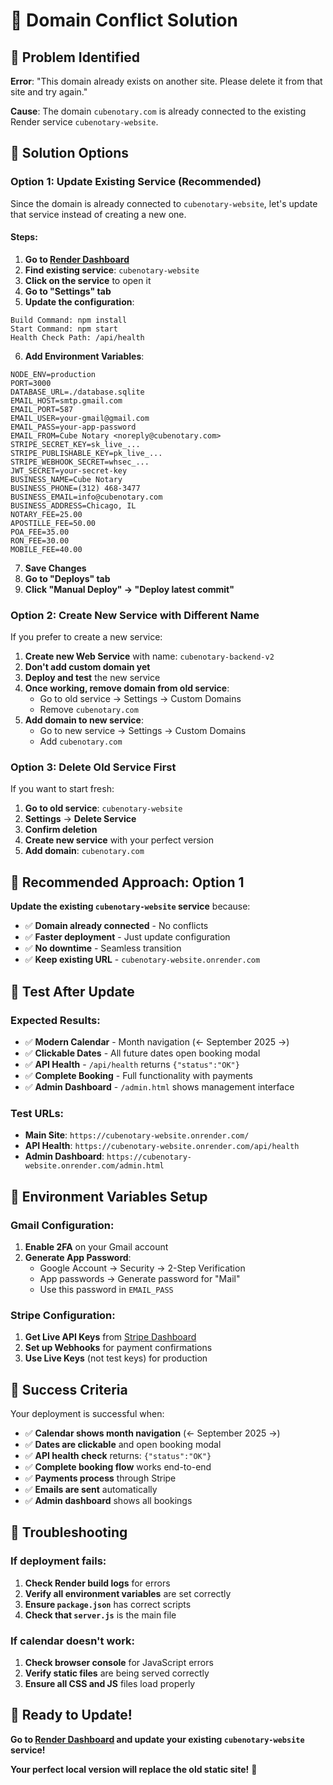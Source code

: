 # 🔧 Domain Conflict Solution

## 🚨 **Problem Identified**

**Error**: "This domain already exists on another site. Please delete it from that site and try again."

**Cause**: The domain `cubenotary.com` is already connected to the existing Render service `cubenotary-website`.

## 🎯 **Solution Options**

### **Option 1: Update Existing Service (Recommended)**

Since the domain is already connected to `cubenotary-website`, let's update that service instead of creating a new one.

#### **Steps:**
1. **Go to [Render Dashboard](https://dashboard.render.com)**
2. **Find existing service**: `cubenotary-website`
3. **Click on the service** to open it
4. **Go to "Settings" tab**
5. **Update the configuration**:

```
Build Command: npm install
Start Command: npm start
Health Check Path: /api/health
```

6. **Add Environment Variables**:
```
NODE_ENV=production
PORT=3000
DATABASE_URL=./database.sqlite
EMAIL_HOST=smtp.gmail.com
EMAIL_PORT=587
EMAIL_USER=your-gmail@gmail.com
EMAIL_PASS=your-app-password
EMAIL_FROM=Cube Notary <noreply@cubenotary.com>
STRIPE_SECRET_KEY=sk_live_...
STRIPE_PUBLISHABLE_KEY=pk_live_...
STRIPE_WEBHOOK_SECRET=whsec_...
JWT_SECRET=your-secret-key
BUSINESS_NAME=Cube Notary
BUSINESS_PHONE=(312) 468-3477
BUSINESS_EMAIL=info@cubenotary.com
BUSINESS_ADDRESS=Chicago, IL
NOTARY_FEE=25.00
APOSTILLE_FEE=50.00
POA_FEE=35.00
RON_FEE=30.00
MOBILE_FEE=40.00
```

7. **Save Changes**
8. **Go to "Deploys" tab**
9. **Click "Manual Deploy" → "Deploy latest commit"**

### **Option 2: Create New Service with Different Name**

If you prefer to create a new service:

1. **Create new Web Service** with name: `cubenotary-backend-v2`
2. **Don't add custom domain yet**
3. **Deploy and test** the new service
4. **Once working, remove domain from old service**:
   - Go to old service → Settings → Custom Domains
   - Remove `cubenotary.com`
5. **Add domain to new service**:
   - Go to new service → Settings → Custom Domains
   - Add `cubenotary.com`

### **Option 3: Delete Old Service First**

If you want to start fresh:

1. **Go to old service**: `cubenotary-website`
2. **Settings** → **Delete Service**
3. **Confirm deletion**
4. **Create new service** with your perfect version
5. **Add domain**: `cubenotary.com`

## 🎯 **Recommended Approach: Option 1**

**Update the existing `cubenotary-website` service** because:
- ✅ **Domain already connected** - No conflicts
- ✅ **Faster deployment** - Just update configuration
- ✅ **No downtime** - Seamless transition
- ✅ **Keep existing URL** - `cubenotary-website.onrender.com`

## 🧪 **Test After Update**

### **Expected Results:**
- ✅ **Modern Calendar** - Month navigation (← September 2025 →)
- ✅ **Clickable Dates** - All future dates open booking modal
- ✅ **API Health** - `/api/health` returns `{"status":"OK"}`
- ✅ **Complete Booking** - Full functionality with payments
- ✅ **Admin Dashboard** - `/admin.html` shows management interface

### **Test URLs:**
- **Main Site**: `https://cubenotary-website.onrender.com/`
- **API Health**: `https://cubenotary-website.onrender.com/api/health`
- **Admin Dashboard**: `https://cubenotary-website.onrender.com/admin.html`

## 🔧 **Environment Variables Setup**

### **Gmail Configuration:**
1. **Enable 2FA** on your Gmail account
2. **Generate App Password**:
   - Google Account → Security → 2-Step Verification
   - App passwords → Generate password for "Mail"
   - Use this password in `EMAIL_PASS`

### **Stripe Configuration:**
1. **Get Live API Keys** from [Stripe Dashboard](https://dashboard.stripe.com)
2. **Set up Webhooks** for payment confirmations
3. **Use Live Keys** (not test keys) for production

## 🎉 **Success Criteria**

Your deployment is successful when:
- ✅ **Calendar shows month navigation** (← September 2025 →)
- ✅ **Dates are clickable** and open booking modal
- ✅ **API health check** returns: `{"status":"OK"}`
- ✅ **Complete booking flow** works end-to-end
- ✅ **Payments process** through Stripe
- ✅ **Emails are sent** automatically
- ✅ **Admin dashboard** shows all bookings

## 🚨 **Troubleshooting**

### **If deployment fails:**
1. **Check Render build logs** for errors
2. **Verify all environment variables** are set correctly
3. **Ensure `package.json`** has correct scripts
4. **Check that `server.js`** is the main file

### **If calendar doesn't work:**
1. **Check browser console** for JavaScript errors
2. **Verify static files** are being served correctly
3. **Ensure all CSS and JS** files load properly

## 🎯 **Ready to Update!**

**Go to [Render Dashboard](https://dashboard.render.com) and update your existing `cubenotary-website` service!**

**Your perfect local version will replace the old static site!** 🚀
